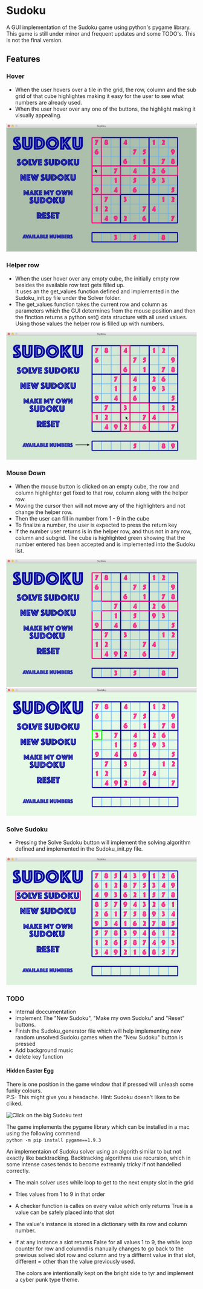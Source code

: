 # Sudoku  
A GUI implementation of the Sudoku game using python's pygame library.  
This game is still under minor and frequent updates and some TODO's. This is not the final version.  
## Features

### Hover
* When the user hovers over a tile in the grid, the row, column and the sub grid of that cube highlightes making   it easy for the 
user to see what numbers are already used.  
* When the user hover over any one of the buttons, the highlight making it visually appealing. 
  
![Hover](https://github.com/shubh-sohi/Sudoku/blob/master/Assets/1.png "Hover")

### Helper row
* When the user hover over any empty cube, the initially empty row besides the available row text gets filled up.  
It uses an the get_values function defined and implemented in the Sudoku_init.py file under the Solver folder.
* The get_values function takes the current row and column as parameters which the GUI determines from the mouse position and then 
the finction returns a python set() data structure with all used values. Using those values the helper row is filled up with numbers.
  
![Helper row](https://github.com/shubh-sohi/Sudoku/blob/master/Assets/2.png "Helper row")

### Mouse Down
* When the mouse button is clicked on an empty cube, the row and column highlighter get fixed to that row, column along with 
the helper row.
* Moving the cursor then will not move any of the highlighters and not change the helper row.
* Then the user can fill in number from 1 - 9 in the cube
* To finalize a number, the user is expected to press the return key
* If the number user returns is in the helper row, and thus not in any row, column and subgrid. The cube is highlighted green 
showing that the number entered has been accepted and is implemented into the Sudoku list.
  
![Mouse Down](https://github.com/shubh-sohi/Sudoku/blob/master/Assets/3.png "Mouse Down")
![Mouse Down](https://github.com/shubh-sohi/Sudoku/blob/master/Assets/4.png "Mouse Down")


### Solve Sudoku
* Pressing the Solve Sudoku button will implement the solving algorithm defined and implemented in the Sudoku_init.py file.
  
![Solve](https://github.com/shubh-sohi/Sudoku/blob/master/Assets/5.png "Sudoku")

### TODO
* Internal doccumentation
* Implement The "New Sudoku", "Make my own Sudoku" and "Reset" buttons.
* Finish the Sudoku_generator file which will help implementing new random unsolved Sudoku games when the "New Sudoku" button is pressed
* Add background music
* delete key function


#### Hidden Easter Egg
There is one position in the game window that if pressed will unleash some funky colours.  
P.S- This might give you a headache.
Hint: Sudoku doesn't likes to be cliked.
  
![Click on the big Sudoku test](https://github.com/shubh-sohi/Sudoku/blob/master/Assets/easter_egg.gif "Sudoku")

The game implements the pygame library which can be installed in a mac using the following commend  
`python -m pip install pygame==1.9.3`

An implementaion of Sudoku solver using an algorith similar to but not exactly like backtracking. Backtracking algorithms use 
recursion, which in some intense cases tends to become extreamly tricky if not handelled correctly.
* The main solver uses while loop to get to the next empty slot in the grid
* Tries values from 1 to 9 in that order
* A checker function is calles on every value which only returns True is a value can be safely placed into that slot
* The value's instance is stored in a dictionary with its row and column number.
* If at any instance a slot returns False for all values 1 to 9, the while loop counter for row and columnd is manually changes 
to go back to the previous solved slot row and column and try a diffternt value in that slot, different = other than the value previously used.

  The colors are intentionally kept on the bright side to tyr and implement a cyber punk type theme.
